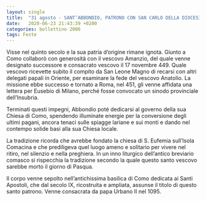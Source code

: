 ```yaml
---
layout: single
title:  "31 agosto - SANT’ABBONDIO, PATRONO CON SAN CARLO DELLA DIOCESI"
date:   2020-06-23 21:43:39 +0200
categories: bollettino 2006
tags: Feste
---
```


Visse nel quinto secolo e la sua patria d’origine rimane ignota. Giunto a Como collaborò con generosità con il vescovo Amanzio, del quale venne designato successore e consacrato vescovo il 17 novembre 449. Quale vescovo ricevette subito il compito da San Leone Magno di recarsi con altri delegati papali in Oriente, per esaminare la fede del vescovo Anatolio. La missione ebbe successo e tornato a Roma, nel 451, gli venne affidata una lettera per Eusebio di Milano, perché fosse convocato un sinodo provinciale dell’Insubria.

Terminati questi impegni, Abbondio poté dedicarsi al governo della sua Chiesa di Como, spendendo illuminate energie per la conversione degli ultimi pagani, ancora tenaci sulle spiagge lariane e sui monti e dando nel contempo solide basi alla sua Chiesa locale. 

La tradizione ricorda che avrebbe fondato la chiesa di S. Eufemia sull’Isola Comacina e che prediligeva quel luogo ameno e solitario per vivere nel ritiro, nel silenzio e nella preghiera. In un inno liturgico dell’antico breviario comasco si rispecchia la tradizione secondo la quale questo santo vescovo sarebbe morto il giorno di Pasqua. 

Il corpo venne sepolto nell’antichissima basilica di Como dedicata ai Santi Apostoli, che dal secolo IX, ricostruita e ampliata, assunse il titolo di questo santo patrono. Venne consacrata da papa Urbano II nel 1095. 


